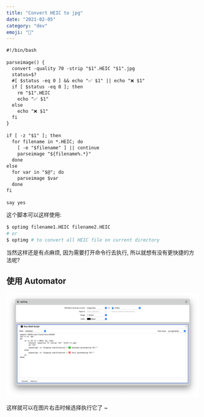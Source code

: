 ```yaml
---
title: "Convert HEIC to jpg"
date: "2021-02-05"
category: "dev"
emoji: "🌠"
---
```


```shell
#!/bin/bash

parseimage() {
  convert -quality 70 -strip "$1".HEIC "$1".jpg
  status=$?
  #[ $status -eq 0 ] && echo "✅ $1" || echo "❌ $1"
  if [ $status -eq 0 ]; then
    rm "$1".HEIC
    echo "✅ $1"
  else
    echo "❌ $1"
  fi
}

if [ -z "$1" ]; then
  for filename in *.HEIC; do
    [ -e "$filename" ] || continue
    parseimage "${filename%.*}"
  done
else
  for var in "$@"; do
    parseimage $var
  done
fi

say yes
```

这个脚本可以这样使用:

```bash
$ optimg filename1.HEIC filename2.HEIC
# or
$ optimg # to convert all HEIC file on current directory
```

当然这样还是有点麻烦, 因为需要打开命令行去执行, 所以就想有没有更快捷的方法呢?

## 使用 Automator

![quick action](quickaction.png)

这样就可以在图片右击时候选择执行它了 ~


